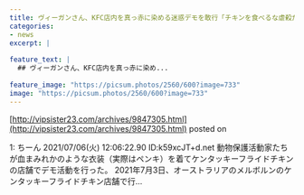 ```yaml
---
title: ヴィーガンさん、KFC店内を真っ赤に染める迷惑デモを敢行「チキンを食べるな虐殺だ！」
categories:
- news
excerpt: |
  
feature_text: |
  ## ヴィーガンさん、KFC店内を真っ赤に染め...
  
feature_image: "https://picsum.photos/2560/600?image=733"
image: "https://picsum.photos/2560/600?image=733"
---
```


[http://vipsister23.com/archives/9847305.html](http://vipsister23.com/archives/9847305.html)
posted on 

<!--more-->

1: ちーん 2021/07/06(火) 12:06:22.90 ID:k59xcJT+d.net 動物保護活動家たちが血まみれかのような衣装（実際はペンキ）を着てケンタッキーフライドチキンの店舗でデモ活動を行った。 2021年7月3日、オーストラリアのメルボルンのケンタッキーフライドチキン店舗で行...
